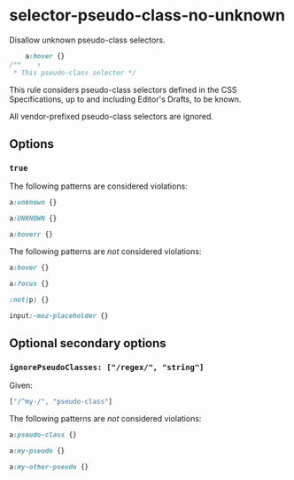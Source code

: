 # selector-pseudo-class-no-unknown

Disallow unknown pseudo-class selectors.

```css
    a:hover {}
/**    ↑
 * This pseudo-class selector */
```

This rule considers pseudo-class selectors defined in the CSS Specifications, up to and including Editor's Drafts, to be known.

All vendor-prefixed pseudo-class selectors are ignored.

## Options

### `true`

The following patterns are considered violations:

```css
a:unknown {}
```

```css
a:UNKNOWN {}
```

```css
a:hoverr {}
```

The following patterns are *not* considered violations:

```css
a:hover {}
```

```css
a:focus {}
```

```css
:not(p) {}
```

```css
input:-moz-placeholder {}
```

## Optional secondary options

### `ignorePseudoClasses: ["/regex/", "string"]`

Given:

```js
["/^my-/", "pseudo-class"]
```

The following patterns are *not* considered violations:

```css
a:pseudo-class {}
```

```css
a:my-pseudo {}
```

```css
a:my-other-pseudo {}
```
